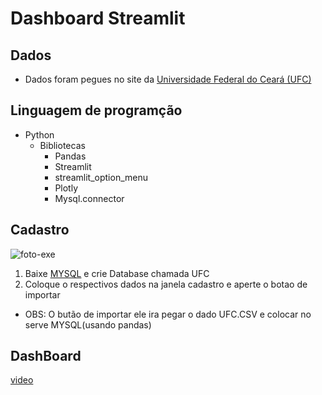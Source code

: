# Dashboard Streamlit

## Dados
   * Dados foram pegues no site da [Universidade Federal do Ceará (UFC)](https://dados.ufc.br/group/pessoas) 

## Linguagem de programção
* Python 
  * Bibliotecas
    * Pandas
    * Streamlit
    * streamlit_option_menu
    * Plotly
    * Mysql.connector

## Cadastro
![foto-exe](https://user-images.githubusercontent.com/76600121/221320695-86d009fd-bf5b-47e2-bfba-ec0d76c2ca01.png)
1. Baixe [MYSQL](https://dev.mysql.com/downloads/) e crie Database chamada UFC                                                                                           
2. Coloque o respectivos dados na janela cadastro e aperte o botao de importar 
* OBS: O butão de importar ele ira pegar o dado UFC.CSV e colocar no serve MYSQL(usando pandas)


## DashBoard
[video](https://user-images.githubusercontent.com/76600121/221320512-e9d3753b-2e95-451a-b155-a420abc6f11b.mp4)
